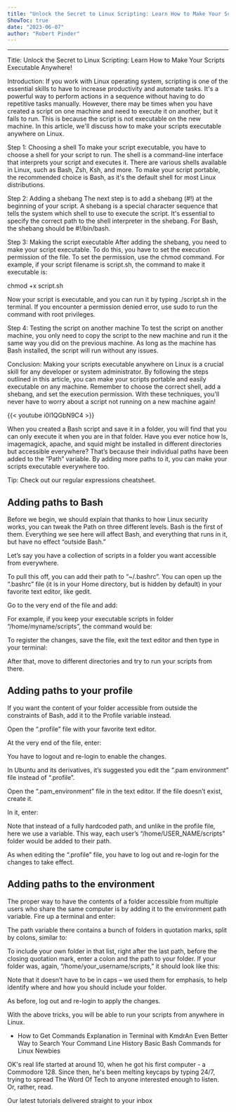 ```yaml
---
title: "Unlock the Secret to Linux Scripting: Learn How to Make Your Scripts Executable Anywhere!"
ShowToc: true 
date: "2023-06-07"
author: "Robert Pinder"
---
```

*****
Title: Unlock the Secret to Linux Scripting: Learn How to Make Your Scripts Executable Anywhere!

Introduction:
If you work with Linux operating system, scripting is one of the essential skills to have to increase productivity and automate tasks. It's a powerful way to perform actions in a sequence without having to do repetitive tasks manually. However, there may be times when you have created a script on one machine and need to execute it on another, but it fails to run. This is because the script is not executable on the new machine. In this article, we'll discuss how to make your scripts executable anywhere on Linux.

Step 1: Choosing a shell
To make your script executable, you have to choose a shell for your script to run. The shell is a command-line interface that interprets your script and executes it. There are various shells available in Linux, such as Bash, Zsh, Ksh, and more. To make your script portable, the recommended choice is Bash, as it's the default shell for most Linux distributions.

Step 2: Adding a shebang
The next step is to add a shebang (#!) at the beginning of your script. A shebang is a special character sequence that tells the system which shell to use to execute the script. It's essential to specify the correct path to the shell interpreter in the shebang. For Bash, the shebang should be #!/bin/bash.

Step 3: Making the script executable
After adding the shebang, you need to make your script executable. To do this, you have to set the execution permission of the file. To set the permission, use the chmod command. For example, if your script filename is script.sh, the command to make it executable is:

chmod +x script.sh

Now your script is executable, and you can run it by typing ./script.sh in the terminal. If you encounter a permission denied error, use sudo to run the command with root privileges.

Step 4: Testing the script on another machine
To test the script on another machine, you only need to copy the script to the new machine and run it the same way you did on the previous machine. As long as the machine has Bash installed, the script will run without any issues.

Conclusion:
Making your scripts executable anywhere on Linux is a crucial skill for any developer or system administrator. By following the steps outlined in this article, you can make your scripts portable and easily executable on any machine. Remember to choose the correct shell, add a shebang, and set the execution permission. With these techniques, you'll never have to worry about a script not running on a new machine again!

{{< youtube i0I1QGbN9C4 >}} 



When you created a Bash script and save it in a folder, you will find that you can only execute it when you are in that folder. Have you ever notice how ls, imagemagick, apache, and squid might be installed in different directories but accessible everywhere? That’s because their individual paths have been added to the “Path” variable. By adding more paths to it, you can make your scripts executable everywhere too.
 
Tip: Check out our regular expressions cheatsheet.
 
## Adding paths to Bash
 
Before we begin, we should explain that thanks to how Linux security works, you can tweak the Path on three different levels. Bash is the first of them. Everything we see here will affect Bash, and everything that runs in it, but have no effect “outside Bash.”
 
Let’s say you have a collection of scripts in a folder you want accessible from everywhere.
 
To pull this off, you can add their path to “~/.bashrc”. You can open up the “.bashrc” file (it is in your Home directory, but is hidden by default) in your favorite text editor, like gedit.
 
Go to the very end of the file and add:
 
For example, if you keep your executable scripts in folder “/home/myname/scripts”, the command would be:
 
To register the changes, save the file, exit the text editor and then type in your terminal:
 
After that, move to different directories and try to run your scripts from there.
 
## Adding paths to your profile
 
If you want the content of your folder accessible from outside the constraints of Bash, add it to the Profile variable instead.
 
Open the “.profile” file with your favorite text editor.
 
At the very end of the file, enter:
 
You have to logout and re-login to enable the changes.
 
In Ubuntu and its derivatives, it’s suggested you edit the “.pam environment” file instead of “.profile”. 
 
Open the “.pam_environment” file in the text editor. If the file doesn’t exist, create it. 
 
In it, enter:
 
Note that instead of a fully hardcoded path, and unlike in the profile file, here we use a variable. This way, each user’s “/home/USER_NAME/scripts” folder would be added to their path.
 
As when editing the “.profile” file, you have to log out and re-login for the changes to take effect.
 
## Adding paths to the environment
 
The proper way to have the contents of a folder accessible from multiple users who share the same computer is by adding it to the environment path variable. Fire up a terminal and enter:
 
The path variable there contains a bunch of folders in quotation marks, split by colons, similar to:
 
To include your own folder in that list, right after the last path, before the closing quotation mark, enter a colon and the path to your folder. If your folder was, again, “/home/your_username/scripts,” it should look like this:
 
Note that it doesn’t have to be in caps – we used them for emphasis, to help identify where and how you should include your folder.
 
As before, log out and re-login to apply the changes.
 
With the above tricks, you will be able to run your scripts from anywhere in Linux.
 
- How to Get Commands Explanation in Terminal with KmdrAn Even Better Way to Search Your Command Line History Basic Bash Commands for Linux Newbies

 
OK's real life started at around 10, when he got his first computer - a Commodore 128. Since then, he's been melting keycaps by typing 24/7, trying to spread The Word Of Tech to anyone interested enough to listen. Or, rather, read.
 
Our latest tutorials delivered straight to your inbox




